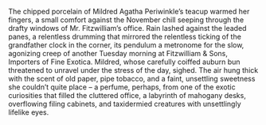 The chipped porcelain of Mildred Agatha Periwinkle’s teacup warmed her fingers, a small comfort against the November chill seeping through the drafty windows of Mr. Fitzwilliam’s office.  Rain lashed against the leaded panes, a relentless drumming that mirrored the relentless ticking of the grandfather clock in the corner, its pendulum a metronome for the slow, agonizing creep of another Tuesday morning at Fitzwilliam & Sons, Importers of Fine Exotica.  Mildred, whose carefully coiffed auburn bun threatened to unravel under the stress of the day, sighed.  The air hung thick with the scent of old paper, pipe tobacco, and a faint, unsettling sweetness she couldn’t quite place – a perfume, perhaps, from one of the exotic curiosities that filled the cluttered office, a labyrinth of mahogany desks, overflowing filing cabinets, and taxidermied creatures with unsettlingly lifelike eyes.
